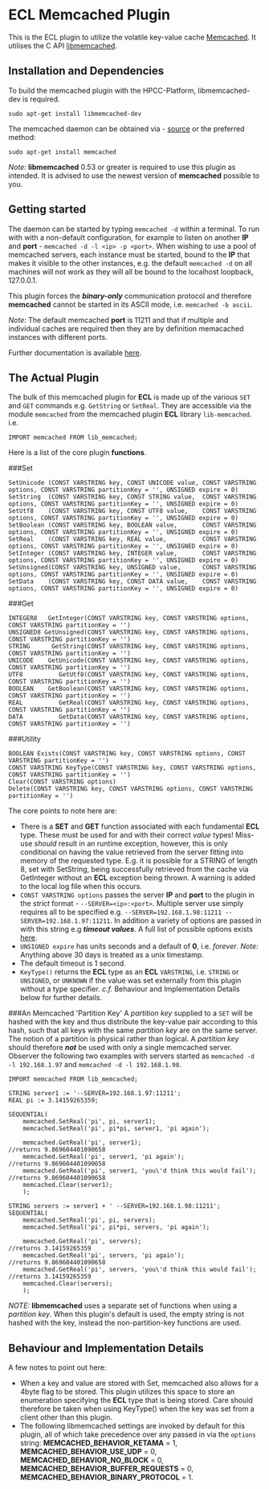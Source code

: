 ECL Memcached Plugin
================

This is the ECL plugin to utilize the volatile key-value cache [Memcached](http://memcached.org).
It utilises the C API [libmemcached](http://libmemcached.org/libMemcached.html).

Installation and Dependencies
----------------------------

To build the memcached plugin with the HPCC-Platform, libmemcached-dev is required.
```
sudo apt-get install libmemcached-dev
```

The memcached daemon can be obtained via - [source](http://memcached.org/downloads) or the preferred method:
```
sudo apt-get install memcached
```

*Note:* **libmemcached** 0.53 or greater is required to use this plugin as intended. It is advised to use the newest version of **memcached** possible to you.


Getting started
---------------

The daemon can be started by typing `memcached -d` within a terminal. To run with with a non-default configuration, for example to listen on another **IP** and **port** -
`memcached -d -l <ip> -p <port>`. When wishing to use a pool of memcached servers, each instance must be started, bound to the **IP** that makes it visible to the other
instances, e.g. the default `memcached -d` on all machines will not work as they will all be bound to the localhost loopback, 127.0.0.1.

This plugin forces the **_binary-only_** communication protocol and therefore **memcached** cannot be started in its ASCII mode, i.e. `memcached -b ascii`.

*Note:* The default memcached **port** is 11211 and that if multiple and individual caches are required then they are by definition memacached instances with different ports.

Further documentation is available [here](https://code.google.com/p/memcached/wiki/NewStart).

The Actual Plugin
-----------------

The bulk of this memcached plugin for **ECL** is made up of the various `SET` and `GET` commands e.g. `GetString` or `SetReal`. They are accessible via the module `memcached`
from the memcached plugin **ECL** library `lib-memcached`. i.e.
```
IMPORT memcached FROM lib_memcached;
```
Here is a list of the core plugin **functions**.

###Set
```
SetUnicode (CONST VARSTRING key, CONST UNICODE value, CONST VARSTRING options, CONST VARSTRING partitionKey = '', UNSIGNED expire = 0)
SetString  (CONST VARSTRING key, CONST STRING value,  CONST VARSTRING options, CONST VARSTRING partitionKey = '', UNSIGNED expire = 0)
SetUtf8    (CONST VARSTRING key, CONST UTF8 value,    CONST VARSTRING options, CONST VARSTRING partitionKey = '', UNSIGNED expire = 0)
SetBoolean (CONST VARSTRING key, BOOLEAN value,       CONST VARSTRING options, CONST VARSTRING partitionKey = '', UNSIGNED expire = 0)
SetReal    (CONST VARSTRING key, REAL value,          CONST VARSTRING options, CONST VARSTRING partitionKey = '', UNSIGNED expire = 0)
SetInteger (CONST VARSTRING key, INTEGER value,       CONST VARSTRING options, CONST VARSTRING partitionKey = '', UNSIGNED expire = 0)
SetUnsigned(CONST VARSTRING key, UNSIGNED value,      CONST VARSTRING options, CONST VARSTRING partitionKey = '', UNSIGNED expire = 0)
SetData    (CONST VARSTRING key, CONST DATA value,    CONST VARSTRING options, CONST VARSTRING partitionKey = '', UNSIGNED expire = 0)
```

###Get
```
INTEGER8   GetInteger(CONST VARSTRING key, CONST VARSTRING options, CONST VARSTRING partitionKey = '')
UNSIGNED8 GetUnsigned(CONST VARSTRING key, CONST VARSTRING options, CONST VARSTRING partitionKey = '')
STRING      GetString(CONST VARSTRING key, CONST VARSTRING options, CONST VARSTRING partitionKey = '')
UNICODE    GetUnicode(CONST VARSTRING key, CONST VARSTRING options, CONST VARSTRING partitionKey = '')
UTF8          GetUtf8(CONST VARSTRING key, CONST VARSTRING options, CONST VARSTRING partitionKey = '')
BOOLEAN    GetBoolean(CONST VARSTRING key, CONST VARSTRING options, CONST VARSTRING partitionKey = '')
REAL          GetReal(CONST VARSTRING key, CONST VARSTRING options, CONST VARSTRING partitionKey = '')
DATA          GetData(CONST VARSTRING key, CONST VARSTRING options, CONST VARSTRING partitionKey = '')
```

###Utility
```
BOOLEAN Exists(CONST VARSTRING key, CONST VARSTRING options, CONST VARSTRING partitionKey = '')
CONST VARSTRING KeyType(CONST VARSTRING key, CONST VARSTRING options, CONST VARSTRING partitionKey = '')
Clear(CONST VARSTRING options)
Delete(CONST VARSTRING key, CONST VARSTRING options, CONST VARSTRING partitionKey = '')
```

The core points to note here are:
   * There is a **SET** and **GET** function associated with each fundamental **ECL** type. These must be used for and with their correct *value* types! Miss-use *should* result
   in an runtime exception, however, this is only conditional on having the value retrieved from the server fitting into memory of the requested type. E.g. it is possible for a
   STRING of length 8, set with SetString, being successfully retrieved from the cache via GetInteger without an **ECL** exception being thrown. A warning is added to the
   local log file when this occurs.
   * `CONST VARSTRING options` passes the server **IP** and **port** to the plugin in the *strict* format - `--SERVER=<ip>:<port>`. Multiple server use simply requires all
   to be specified e.g. `--SERVER=192.168.1.98:11211 --SERVER=192.168.1.97:11211`. In addition a variety of options are passed in with this string e.g **_timeout_ _values_**.
   A full list of possible options exists [here](http://docs.libmemcached.org/libmemcached_configuration.html).
   * `UNSIGNED expire` has units seconds and a default of **0**, i.e. *forever*. *Note:* Anything above 30 days is treated as a unix timestamp.
   * The default timeout is 1 second.
   * `KeyType()` returns the **ECL** type as an **ECL** `VARSTRING`, i.e. `STRING` or `UNSIGNED`, or `UNKNOWN` if the value was set externally from this plugin
   without a type specifier. *c.f.* Behaviour and Implementation Details below for further details.


###An Memcached 'Partition Key'
A *partition key* supplied to a `SET` will be hashed with the key and thus distribute the key-value pair according to this hash, such that all keys with the same
*partition key* are on the same server. The notion of a partition is physical rather than logical. A *partition key* should therefore **_not_** be used with only
a single memcached server. Observer the following two examples with servers started as `memcached -d -l 192.168.1.97` and `memcached -d -l 192.168.1.98`.

```
IMPORT memcached FROM lib_memcached;

STRING server1 := '--SERVER=192.168.1.97:11211';
REAL pi := 3.14159265359;

SEQUENTIAL(
    memcached.SetReal('pi', pi, server1);
    memcached.SetReal('pi', pi*pi, server1, 'pi again');

    memcached.GetReal('pi', server1);                                 //returns 9.869604401090658
    memcached.GetReal('pi', server1, 'pi again');                     //returns 9.869604401090658
    memcached.GetReal('pi', server1, 'you\'d think this would fail'); //returns 9.869604401090658
    memcached.Clear(server1);
    );

STRING servers := server1 + ' --SERVER=192.168.1.98:11211';
SEQUENTIAL(
    memcached.SetReal('pi', pi, servers);
    memcached.SetReal('pi', pi*pi, servers, 'pi again');

    memcached.GetReal('pi', servers);                                 //returns 3.14159265359
    memcached.GetReal('pi', servers, 'pi again');                     //returns 9.869604401090658
    memcached.GetReal('pi', servers, 'you\'d think this would fail'); //returns 3.14159265359
    memcached.Clear(servers);
    );
```

*NOTE:* **libmemcached** uses a separate set of functions when using a *partition key*. When this plugin's default is used, the empty string is not hashed with the key,
instead the non-partition-key functions are used.

Behaviour and Implementation Details
------------------------------------
A few notes to point out here:
   * When a key and value are stored with Set<type>, memcached also allows for a 4byte flag to be stored. This plugin utilizes this space to store an enumeration specifying the
   **ECL** type that is being stored. Care should therefore be taken when using KeyType(<key>) when the key was set from a client other than this plugin.
   * The following libmemcached settings are invoked by default for this plugin, all of which take precedence over any passed in via the `options` string:
   **MEMCACHED_BEHAVIOR_KETAMA** = 1, **MEMCACHED_BEHAVIOR_USE_UDP** = 0, **MEMCACHED_BEHAVIOR_NO_BLOCK** = 0, **MEMCACHED_BEHAVIOR_BUFFER_REQUESTS** = 0,
   **MEMCACHED_BEHAVIOR_BINARY_PROTOCOL** = 1.
